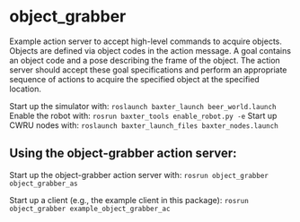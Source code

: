# object_grabber
Example action server to accept high-level commands to acquire objects.
Objects are defined via object codes in the action message.
A goal contains an object code and a pose describing the frame of the object.
The action server should accept these goal specifications and perform an appropriate
sequence of actions to acquire the specified object at the specified location.

Start up the simulator with:
`roslaunch baxter_launch beer_world.launch`
Enable the robot with:
`rosrun baxter_tools enable_robot.py -e`
Start up CWRU nodes with:
`roslaunch baxter_launch_files baxter_nodes.launch`

## Using the object-grabber action server:
Start up the object-grabber action server with:
`rosrun object_grabber object_grabber_as` 

Start up a client (e.g., the example client in this package):
`rosrun object_grabber example_object_grabber_ac`    
